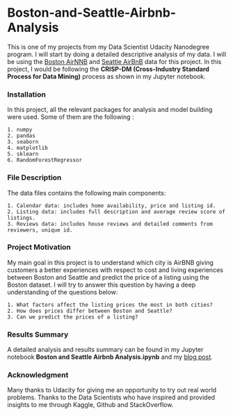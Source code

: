# Boston-and-Seattle-Airbnb-Analysis
This is one of my projects from my Data Scientist Udacity Nanodegree program. I will start by doing a detailed descriptive analysis of my data.
I will be using the [Boston AirNNB](https://www.kaggle.com/airbnb/boston) and [Seattle AirBnB](https://www.kaggle.com/airbnb/seattle/data) data for this project. In this project, I would be following the **CRISP-DM (Cross-Industry Standard Process for Data Mining)** process as shown in my Jupyter notebook.

### Installation
In this project, all the relevant packages for analysis and model building were used. Some of them are the following :

    1. numpy
    2. pandas
    3. seaborn
    4. matplotlib
    5. sklearn
    6. RandomForestRegressor
 


### File Description
The data files contains the following main components:

    1. Calendar data: includes home availability, price and listing id.
    2. Listing data: includes full description and average review score of listings.
    3. Reviews data: includes house reviews and detailed comments from reviewers, unique id.
    

### Project Motivation
My main goal in this project is to understand which city is AirBNB giving customers a better experiences with respect to cost and living experiences between Boston and Seattle and predict the price of a listing using the Boston dataset.
I will try to answer this question by having a deep understanding of the questions below:

    1. What factors affect the listing prices the most in both cities?
    2. How does prices differ between Boston and Seattle?
    3. Can we predict the prices of a listing?     
    
### Results Summary
A detailed analysis and results summary can be found in my Jupyter notebook **Boston and Seattle Airbnb Analysis.ipynb** and my [blog post](https://medium.com/p/4be7230a01fb/edit).


### Acknowledgment
Many thanks to Udacity for giving me an opportunity to try out real world problems. Thanks to the Data Scientists who have inspired and provided insights to me through Kaggle, Github and StackOverflow.
